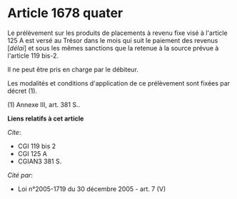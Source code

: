 # Article 1678 quater

Le prélèvement sur les produits de placements à revenu fixe visé à l'article 125 A est versé au Trésor dans le mois qui suit
le paiement des revenus [*délai*] et sous les mêmes sanctions que la retenue à la source prévue à l'article 119 bis-2.

Il ne peut être pris en charge par le débiteur.

Les modalités et conditions d'application de ce prélèvement sont fixées par décret (1).

(1) Annexe III, art. 381 S..

**Liens relatifs à cet article**

_Cite_:

  - CGI 119 bis 2
  - CGI 125 A
  - CGIAN3 381 S.

_Cité par_:

  - Loi n°2005-1719 du 30 décembre 2005 - art. 7 (V)
